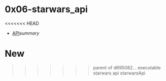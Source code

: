 #  0x06-starwars_api

<<<<<<< HEAD
- [API](https://swapi-api.alx-tools.com/api/films/)_summary_


New
=======
>>>>>>> parent of d695082... executable starwars api
starwarsApi
